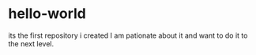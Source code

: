 # hello-world
its the first repository i created
I am pationate about it and want to do it to the next level.
